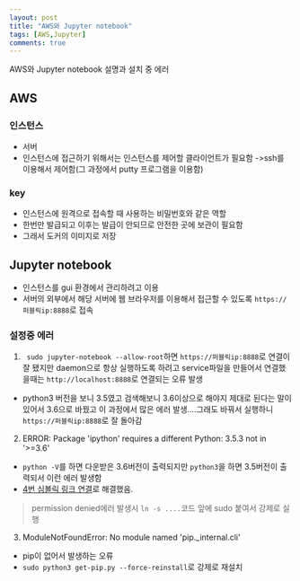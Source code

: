 ```yaml
---
layout: post
title: "AWS와 Jupyter notebook"
tags: [AWS,Jupyter]
comments: true
---
```


AWS와 Jupyter notebook 설명과 설치 중 에러
<!--more-->

## AWS

### 인스턴스

* 서버
* 인스턴스에 접근하기 위해서는 인스턴스를 제어할 클라이언트가 필요함 ->ssh를 이용해서 제어함(그 과정에서 putty 프로그램을 이용함)

### key

* 인스턴스에 원격으로 접속할 때 사용하는 비밀번호와 같은 역할
* 한번만 발급되고 이후는 발급이 안되므로 안전한 곳에 보관이 필요함
* 그래서 도커의 이미지로 저장

## Jupyter notebook

* 인스턴스를 gui 환경에서 관리하려고 이용
* 서버의 외부에서 해당 서버에 웹 브라우저를 이용해서 접근할 수 있도록 ```https://퍼블릭ip:8888```로 접속

### 설정중 에러

1. ``` sudo jupyter-notebook --allow-root```하면 ```https://퍼블릭ip:8888```로 연결이 잘 됐지만 daemon으로 항상 실행하도록 하려고 service파일을 만들어서 연결했을때는 ```http://localhost:8888```로 연결되는 오류 발생

* python3 버전을 보니 3.5였고 검색해보니 3.6이상으로 해야지 제대로 된다는 말이 있어서 3.6으로 바꿨고 이 과정에서 많은 에러 발생....그래도 바꿔서 실행하니  ```https://퍼블릭ip:8888```로 잘 돌아감

2.  ERROR: Package 'ipython' requires a different Python: 3.5.3 not in '>=3.6'

* ```python -V```를 하면 다운받은 3.6버전이 출력되지만 ```python3```을 하면 3.5버전이 출력되서 이런 에러 발생함
* [4번 심볼릭 링크 연결](https://eehoeskrap.tistory.com/316)로 해결했음.

>permission denied에러 발생시 ```ln -s ....```코드 앞에 sudo 붙여서 강제로 실행

3.  ModuleNotFoundError: No module named 'pip._internal.cli'

* pip이 없어서 발생하는 오류
* ```sudo python3 get-pip.py --force-reinstall```로 강제로 재설치

